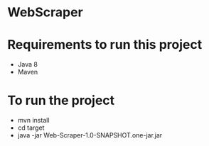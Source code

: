 # WebScraper


# Requirements to run this project
- Java 8
- Maven

# To run the project
- mvn install
- cd target
- java -jar Web-Scraper-1.0-SNAPSHOT.one-jar.jar
